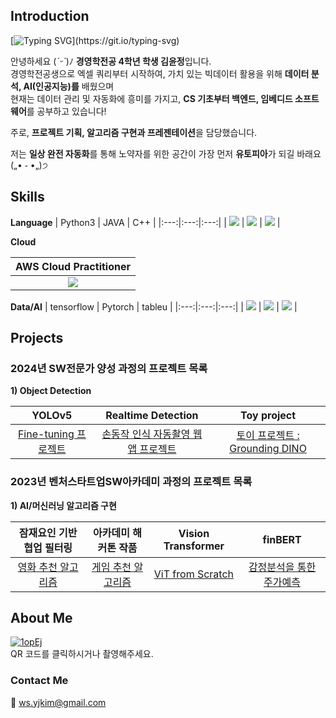 <div>
  <h2>Introduction</h2>
  
  [![Typing SVG](https://readme-typing-svg.demolab.com?font=Fira+Code&pause=1000&color=000000&random=false&width=435&lines=Hello+world%2C+This+is+JERRY'S+GITHUB!)](https://git.io/typing-svg)
  
  안녕하세요 (*ˊᵕˋ*)ﾉ **경영학전공 4학년 학생 김윤정**입니다. <br>
  경영학전공생으로 엑셀 쿼리부터 시작하여, 가치 있는 빅데이터 활용을 위해 **데이터 분석, AI(인공지능)를** 배웠으며 <br>
  현재는 데이터 관리 및 자동화에 흥미를 가지고, **CS 기초부터 백엔드, 임베디드 소프트웨어**를 공부하고 있습니다!

  주로, **프로젝트 기획, 알고리즘 구현과 프레젠테이션**을 담당했습니다. <br> 

  저는 **일상 완전 자동화**를 통해 노약자를 위한 공간이 가장 먼저 **유토피아**가 되길 바래요 („• ֊ •„)੭ <br>
  
</div>

<div>
  <h2>Skills</h2>
  
  
  **Language**
  | Python3 | JAVA | C++ |
  |:---:|:---:|:---:|
  | <img src="https://img.shields.io/badge/Python-3776AB?style=for-the-badge&logo=python&logoColor=white"> | <img src="https://img.shields.io/badge/Java-ED8B00?style=for-the-badge&logo=openjdk&logoColor=white"> | <img src="https://img.shields.io/badge/C%2B%2B-00599C?style=for-the-badge&logo=c%2B%2B&logoColor=white"> |

  **Cloud**

  | AWS Cloud Practitioner |
  |:---:|
  | <img src="https://img.shields.io/badge/Amazon_AWS-232F3E?style=for-the-badge&logo=amazon-aws&logoColor=white">|

  **Data/AI**
  | tensorflow | Pytorch | tableu |
  |:---:|:---:|:---:|
  | <img src="https://img.shields.io/badge/TensorFlow-FF6F00?style=for-the-badge&logo=tensorflow&logoColor=white"> | <img src="https://img.shields.io/badge/PyTorch-%23EE4C2C.svg?style=for-the-badge&logo=PyTorch&logoColor=white"> | <img src="https://img.shields.io/badge/Tableau-E97627?style=for-the-badge&logo=Tableau&logoColor=white"> |
  
</div>

<div>
  <h2>Projects</h2>
  <h3>2024년 SW전문가 양성 과정의 프로젝트 목록</h3>
  
  **1) Object Detection** <br>
  
  | YOLOv5 | Realtime Detection | Toy project |
  |:---:|:---:|:---:|
  | [Fine-tuning 프로젝트](https://github.com/kingodjerry/YOLOv5projects) | [손동작 인식 자동촬영 웹앱 프로젝트](https://github.com/kingodjerry/auto_camera) | [토이 프로젝트 : Grounding DINO](https://github.com/kingodjerry/grounding_dino) |
    
  <h3>2023년 벤처스타트업SW아카데미 과정의 프로젝트 목록</h3>
    
  **1) AI/머신러닝 알고리즘 구현** <br>
  
  | 잠재요인 기반 협업 필터링 | 아카데미 해커톤 작품 | Vision Transformer | finBERT |
  |:---:|:---:|:---:|:---:|
  | [영화 추천 알고리즘](https://github.com/kingodjerry/recommand_movie) | [게임 추천 알고리즘](https://github.com/kingodjerry/23_hackathon) | [ViT from Scratch](https://github.com/kingodjerry/vision_transformer) | [감정분석을 통한 주가예측](https://github.com/kingodjerry/Sentiment_Analysis) |

</div>

## About Me

[![1opEj](https://github.com/kingodjerry/kingodjerry/assets/143167244/6c66312b-958a-4cc5-82a9-74c9fb054555)](https://misty-apartment-737.notion.site/b5f0c59b12674637b081e51112e55f76?pvs=74)
<br> QR 코드를 클릭하시거나 촬영해주세요.

### Contact Me
📧 ws.yjkim@gmail.com 
